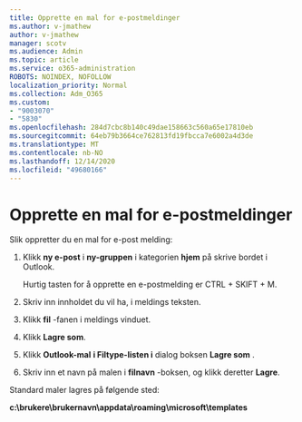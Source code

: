 ```yaml
---
title: Opprette en mal for e-postmeldinger
ms.author: v-jmathew
author: v-jmathew
manager: scotv
ms.audience: Admin
ms.topic: article
ms.service: o365-administration
ROBOTS: NOINDEX, NOFOLLOW
localization_priority: Normal
ms.collection: Adm_O365
ms.custom:
- "9003070"
- "5830"
ms.openlocfilehash: 284d7cbc8b140c49dae158663c560a65e17810eb
ms.sourcegitcommit: 64eb79b3664ce762813fd19fbcca7e6002a4d3de
ms.translationtype: MT
ms.contentlocale: nb-NO
ms.lasthandoff: 12/14/2020
ms.locfileid: "49680166"
---
```

# <a name="create-an-email-message-template"></a>Opprette en mal for e-postmeldinger

Slik oppretter du en mal for e-post melding:

1. Klikk **ny e-post** i **ny-gruppen** i kategorien **hjem** på skrive bordet i Outlook.

    Hurtig tasten for å opprette en e-postmelding er CTRL + SKIFT + M.

2. Skriv inn innholdet du vil ha, i meldings teksten.
3. Klikk **fil** -fanen i meldings vinduet.
4. Klikk **Lagre som**.
5. Klikk **Outlook-mal** **i Filtype-listen i** dialog boksen **Lagre som** .
6. Skriv inn et navn på malen i **filnavn** -boksen, og klikk deretter **Lagre**.

Standard maler lagres på følgende sted:

**c:\brukere\brukernavn\appdata\roaming\microsoft\templates**
